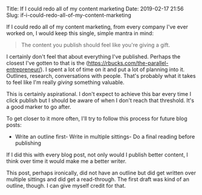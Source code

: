 Title: If I could redo all of my content marketing
Date: 2019-02-17 21:56
Slug: if-i-could-redo-all-of-my-content-marketing

If I could redo all of my content marketing, from every company I've ever worked on, I would keep this single, simple mantra in mind:

> The content you publish should feel like you're giving a gift.

I certainly don't feel that about everything I've published. Perhaps the closest I've gotten to that is the (https://rbucks.com/the-parallel-entrepreneur/). I spent a lot of time on it and put a lot of planning into it. Outlines, research, conversations with people. That's probably what it takes to feel like I'm really *giving* something valuable.

This is certainly aspirational. I don't expect to achieve this bar every time I click publish but I should be aware of when I don't reach that threshold. It's a good marker to go after. 

To get closer to it more often, I'll try to follow this process for future blog posts:

- Write an outline first- Write in multiple sittings- Do a final reading before publishing

If I did this with every blog post, not only would I publish better content, I think over time it would make me a better writer. 

This post, perhaps ironically, did not have an outline but did get written over multiple sittings and did get a read-through. The first draft was kind of an outline, though. I can give myself credit for that.